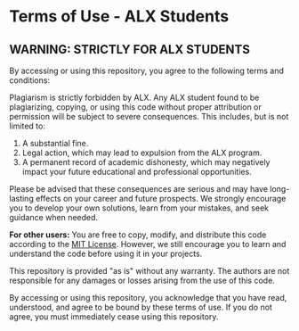 # Terms of Use - ALX Students

## WARNING: STRICTLY FOR ALX STUDENTS

By accessing or using this repository, you agree to the following terms and conditions:

Plagiarism is strictly forbidden by ALX. Any ALX student found to be plagiarizing, copying, or using this code without proper attribution or permission will be subject to severe consequences. This includes, but is not limited to:

1. A substantial fine.
2. Legal action, which may lead to expulsion from the ALX program.
3. A permanent record of academic dishonesty, which may negatively impact your future educational and professional opportunities.

Please be advised that these consequences are serious and may have long-lasting effects on your career and future prospects. We strongly encourage you to develop your own solutions, learn from your mistakes, and seek guidance when needed.

**For other users:** You are free to copy, modify, and distribute this code according to the [MIT License](https://choosealicense.com/licenses/mit/). However, we still encourage you to learn and understand the code before using it in your projects.

This repository is provided "as is" without any warranty. The authors are not responsible for any damages or losses arising from the use of this code.

By accessing or using this repository, you acknowledge that you have read, understood, and agree to be bound by these terms of use. If you do not agree, you must immediately cease using this repository.
